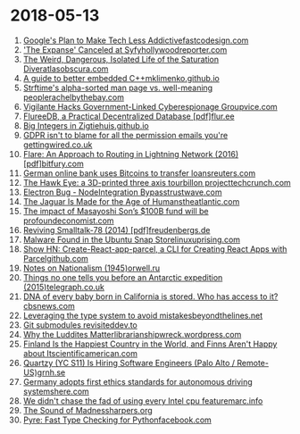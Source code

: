 # 2018-05-13
1. [Google's Plan to Make Tech Less Addictivefastcodesign.com](https://www.fastcodesign.com/90171307/googles-plan-to-make-tech-less-addictive)
2. ['The Expanse' Canceled at Syfyhollywoodreporter.com](https://www.hollywoodreporter.com/live-feed/expanse-canceled-at-syfy-1110985)
3. [The Weird, Dangerous, Isolated Life of the Saturation Diveratlasobscura.com](https://www.atlasobscura.com/articles/what-is-a-saturation-diver)
4. [A guide to better embedded C++mklimenko.github.io](https://mklimenko.github.io/english/2018/05/13/a-guide-to-better-embedded/)
5. [Strftime's alpha-sorted man page vs. well-meaning peoplerachelbythebay.com](http://rachelbythebay.com/w/2018/04/20/iso/)
6. [Vigilante Hacks Government-Linked Cyberespionage Groupvice.com](https://motherboard.vice.com/en_us/article/qvn4kq/vigilante-hacks-government-zoopark-cyberespionage)
7. [FlureeDB, a Practical Decentralized Database [pdf]flur.ee](https://flur.ee/assets/pdf/flureedb_whitepaper_v1.pdf)
8. [Big Integers in Zigtiehuis.github.io](https://tiehuis.github.io/big-integers-in-zig)
9. [GDPR isn't to blame for all the permission emails you're gettingwired.co.uk](http://www.wired.co.uk/article/pecr-gdpr-emails)
10. [Flare: An Approach to Routing in Lightning Network (2016) [pdf]bitfury.com](http://bitfury.com/content/downloads/whitepaper_flare_an_approach_to_routing_in_lightning_network_7_7_2016.pdf)
11. [German online bank uses Bitcoins to transfer loansreuters.com](https://www.reuters.com/article/us-germany-bitcoin/german-online-bank-uses-bitcoins-to-transfer-loans-idUSKBN1ID07Y)
12. [The Hawk Eye: a 3D-printed three axis tourbillon projecttechcrunch.com](https://techcrunch.com/2018/05/11/this-three-axis-tourbillon-movement-is-a-3d-printed-marvel/)
13. [Electron Bug - NodeIntegration Bypasstrustwave.com](https://www.trustwave.com/Resources/SpiderLabs-Blog/CVE-2018-1000136---Electron-nodeIntegration-Bypass/)
14. [The Jaguar Is Made for the Age of Humanstheatlantic.com](https://www.theatlantic.com/science/archive/2018/05/the-jaguar-is-made-for-the-age-of-humans/558650/?single_page=true)
15. [The impact of Masayoshi Son’s $100B fund will be profoundeconomist.com](https://www.economist.com/news/briefing/21741969-it-giving-new-opportunities-entrepreneurs-and-forcing-silicon-valleys-best-stay)
16. [Reviving Smalltalk-78 (2014) [pdf]freudenbergs.de](http://freudenbergs.de/bert/publications/Ingalls-2014-Smalltalk78.pdf)
17. [Malware Found in the Ubuntu Snap Storelinuxuprising.com](https://www.linuxuprising.com/2018/05/malware-found-in-ubuntu-snap-store.html)
18. [Show HN: Create-React-app-parcel, a CLI for Creating React Apps with Parcelgithub.com](https://github.com/sw-yx/create-react-app-parcel)
19. [Notes on Nationalism (1945)orwell.ru](http://orwell.ru/library/essays/nationalism/english/e_nat)
20. [Things no one tells you before an Antarctic expedition (2015)telegraph.co.uk](https://www.telegraph.co.uk/men/active/11315994/Ten-things-no-one-tells-you-before-an-Antarctic-expedition.html)
21. [DNA of every baby born in California is stored. Who has access to it?cbsnews.com](https://www.cbsnews.com/news/california-biobank-dna-babies-who-has-access)
22. [Leveraging the type system to avoid mistakesbeyondthelines.net](https://www.beyondthelines.net/programming/leveraging-the-type-system-to-avoid-mistakes/)
23. [Git submodules revisiteddev.to](https://dev.to/dwd/git-submodules-revisited-1p54)
24. [Why the Luddites Matterlibrarianshipwreck.wordpress.com](https://librarianshipwreck.wordpress.com/2018/01/18/why-the-luddites-matter/)
25. [Finland Is the Happiest Country in the World, and Finns Aren't Happy about Itscientificamerican.com](https://blogs.scientificamerican.com/observations/finland-is-the-happiest-country-in-the-world-and-finns-arent-happy-about-it/)
26. [Quartzy (YC S11) Is Hiring Software Engineers (Palo Alto / Remote-US)grnh.se](https://grnh.se/7sdpn2og1)
27. [Germany adopts first ethics standards for autonomous driving systemshere.com](https://360.here.com/autonomous-cars-get-a-lesson-in-ethics)
28. [We didn't chase the fad of using every Intel cpu featuremarc.info](https://marc.info/?l=openbsd-misc&m=152600018515730&w=2)
29. [The Sound of Madnessharpers.org](https://harpers.org/archive/2018/06/the-sound-of-madness/)
30. [Pyre: Fast Type Checking for Pythonfacebook.com](https://www.facebook.com/notes/protect-the-graph/pyre-fast-type-checking-for-python/2048520695388071/)
